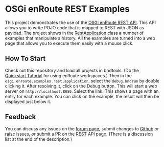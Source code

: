 # OSGi enRoute REST Examples 

This project demonstrates the use of the [OSGi enRoute REST API][1]. This API allows you to write POJO code that is mapped to REST with JSON as payload. The project shows in the [RestApplication][6] class a number of examples that manipulate a history. All the examples are turned into a web page that allows you to execute them easily with a mouse click.

## How To Start

Check out this repository and load all projects in bndtools. (Do the [Quickstart Tutorial][2] for using enRoute workspaces.) Then in the `osgi.enroute.examples.rest.application`, select the `debug.bndrun` by double clicking it. After resolving it, click on the Debug button. This will start a web server on `http://localhost:8080`. Select the link. This shows a page with an entry for each example. You can click on the example, the result will then be displayed just below it.

## Feedback

You can discuss any issues on the [forum page][3], submit changes to [Github][4] or raise issues, or submit a PR on the [REST API page][5]. (There is a discussion list at the end of the description.)

[1]: http://enroute.osgi.org/services/osgi.enroute.rest.api.html
[2]: http://enroute.osgi.org/book/200-quick-start.html
[3]: http://enroute.osgi.org/forum.html
[4]: https://github.com/osgi/osgi.enroute.examples
[5]: http://enroute.osgi.org/services/osgi.enroute.rest.api.html
[6]: https://github.com/osgi/osgi.enroute.examples/blob/master/osgi.enroute.examples.rest.application/src/osgi/enroute/examples/rest/application/RestApplication.java

